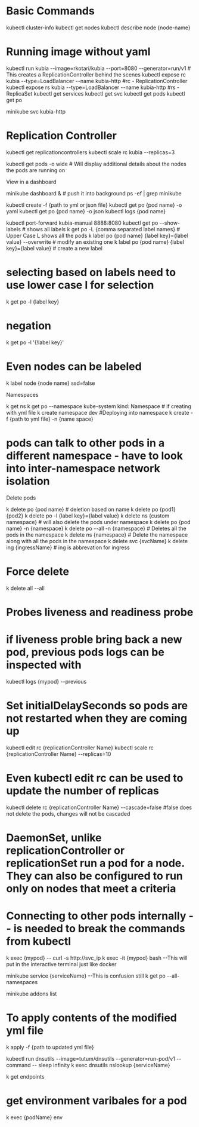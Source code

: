 # Basic Commands


kubectl cluster-info
kubectl get nodes
kubectl describe node {node-name}


# Running image without yaml


kubectl run kubia --image=rkotari/kubia --port=8080 --generator=run/v1  # This creates a ReplicationController behind the scenes
kubectl expose rc kubia --type=LoadBalancer --name kubia-http    #rc - ReplicationController
kubectl expose rs kubia --type=LoadBalancer --name kubia-http    #rs - ReplicaSet
kubectl get services
kubectl get svc
kubectl get pods
kubectl get po


minikube svc kubia-http


# Replication Controller


kubectl get replicationcontrollers
kubectl scale rc kubia --replicas=3


kubectl get pods -o wide  # Will display additional details about the nodes the pods are running on 


View in a dashboard


minikube dashboard & # push it into background
ps -ef | grep minikube


kubectl create -f {path to yml or json file}
kubectl get po {pod name} -o yaml
kubectl get po {pod name} -o json
kubectl logs {pod name}


kubectl port-forward kubia-manual 8888:8080
kubectl get po --show-labels  # shows all labels
k get po -L {comma separated label names}  # Upper Case L shows all the pods
k label po {pod name} {label key}={label value} --overwrite  # modify an existing one
k label po {pod name} {label key}={label value}  # create a new label


# selecting based on labels need to use lower case l for selection
k get po -l {label key}
# negation
k get po -l '{!label key}'


# Even nodes can be labeled
k label node {node name} ssd=false


Namespaces


k get ns
k get po --namespace kube-system
kind: Namespace # if creating with yml file
k create namespace dev
#Deploying into namespace
k create -f {path to yml file} -n {name space}
# pods can talk to other pods in a different namespace - have to look into inter-namespace network isolation


Delete pods


k delete po {pod name}  # deletion based on name
k delete po {pod1} {pod2}
k delete po -l {label key}={label value}
k delete ns {custom namespace} # will also delete the pods under namespace
k delete po {pod name} -n {namespace}
k delete po --all  -n {namespace}   # Deletes all the pods in the namespace
k delete ns {namespace}   # Delete the namespace along with all the pods in the namespace
k delete svc {svcName}
k delete ing {ingressName} # ing is abbrevation for ingress


# Force delete
k delete all --all

# Probes liveness and readiness probe
# if liveness proble bring back a new pod, previous pods logs can be inspected with 
kubectl logs {mypod} --previous
# Set initialDelaySeconds so pods are not restarted when they are coming up

kubectl edit rc {replicationController Name}
kubectl scale rc {replicationController Name} --replicas=10
# Even kubectl edit rc can be used to update the number of replicas
kubectl delete rc {replicationController Name} --cascade=false  #false does not delete the pods, changes will not be cascaded

# DaemonSet, unlike replicationController or replicationSet run a pod for a node.  They can also be configured to run only on nodes that meet a criteria


# Connecting to other pods internally -- is needed to break the commands from kubectl
k exec {mypod} -- curl -s http://svc_ip
k exec -it {mypod} bash --This will put in the interactive terminal just like docker

minikube service {serviceName} --This is confusion still
k get po --all-namespaces

minikube addons list

# To apply contents of the modified yml file
k apply -f {path to updated yml file}

kubectl run dnsutils --image=tutum/dnsutils --generator=run-pod/v1 --command -- sleep infinity
k exec dnsutils nslookup {serviceName}

k get endpoints

# get environment varibales for a pod
k exec {podName} env